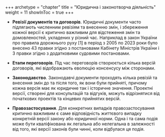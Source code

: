 +++
archetype = "chapter"
title = "Юридична і законотворча діяльність"
weight = 11
showInToc = true
+++

-   **Ревізії документів та договорів**. Юридичні документи часто
    підлягають численним ревізіям та внесенню змін, і збереження кожної
    версії є критично важливим для відстеження змін та домовленостей,
    укладених у різний час. Наприклад в закон України про правила
    дорожнього руху \[1\] в період з 2005 по 2023 роки було внесено 43
    правки згідно з постановами Кабінету Міністрів України і 3 правки
    згідно з додатковими судовими постановами.

-   **Етапи переговорів**. Під час переговорів створюється кілька версій
    договорів, які відображають еволюцію консенсусу між сторонами.

-   **Законодавство**. Законодавчі документи проходять кілька ревізій та
    внесення змін до та після того, як вони були прийняті, причому кожна
    версія має як юридичне так і історичне значення. Проектні версії,
    створені для консультацій та відгуків, можуть відрізнятися від
    початкових проектів та кінцевих прийнятих версій.

-   **Правозастосування**. Для конкретних випадків правозастосування
    критично важливим є саме відповідність життєвого випадку конкретній
    версії закону або юридичної норми. Одна і та сама подія може бути
    кваліфікована як легальна або нелегальна в залежності від того, які
    версії законів були чинні, коли відбулася ця подія.
